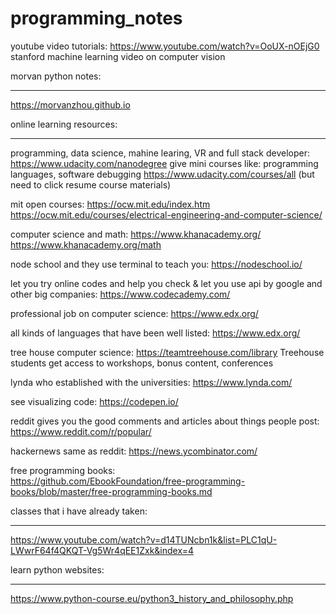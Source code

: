 # programming_notes
youtube video tutorials:
https://www.youtube.com/watch?v=OoUX-nOEjG0
stanford machine learning video on computer vision



morvan python notes:
*****************************************************************************************************************************
https://morvanzhou.github.io







online learning resources:
*****************************************************************************************************************************
programming, data science, mahine learing, VR and full stack developer:
https://www.udacity.com/nanodegree
give mini courses like: programming languages, software debugging
https://www.udacity.com/courses/all
(but need to click resume course materials)

mit open courses:
https://ocw.mit.edu/index.htm
https://ocw.mit.edu/courses/electrical-engineering-and-computer-science/

computer science and math:
https://www.khanacademy.org/
https://www.khanacademy.org/math

node school and they use terminal to teach you:
https://nodeschool.io/

let you try online codes and help you check & let you use api by google and other big companies:
https://www.codecademy.com/

professional job on computer science:
https://www.edx.org/

all kinds of languages that have been well listed:
https://www.edx.org/

tree house computer science:
https://teamtreehouse.com/library
Treehouse students get access to workshops, bonus content, conferences

lynda who established with the universities:
https://www.lynda.com/

see visualizing code:
https://codepen.io/

reddit gives you the good comments and articles about things people post:
https://www.reddit.com/r/popular/

hackernews same as reddit:
https://news.ycombinator.com/

free programming books:  
https://github.com/EbookFoundation/free-programming-books/blob/master/free-programming-books.md



classes that i have already taken:
_____________________________________________________________________________________________________________________________

https://www.youtube.com/watch?v=d14TUNcbn1k&list=PLC1qU-LWwrF64f4QKQT-Vg5Wr4qEE1Zxk&index=4



learn python websites:
____________________________________________________________________________________________________________________________
https://www.python-course.eu/python3_history_and_philosophy.php


